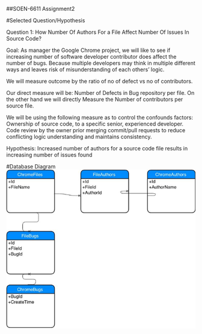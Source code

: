 ##SOEN-6611 Assignment2 

#Selected Question/Hypothesis

Question 1: How Number Of Authors For a File Affect Number Of Issues In Source Code?

Goal: 
As manager the Google Chrome project, we will like to see if increasing number of software developer contributor does affect the number of bugs. Because multiple developers may think in multiple different ways and leaves risk of misunderstanding of each others’ logic.

We will measure outcome by the ratio of no of defect vs no of contributors. 

Our direct measure will be:
Number of Defects in Bug repository per file. 
On the other hand we will directly Measure the Number of contributors per source file. 

We will be using the following measure as to control the confounds factors:
Ownership of source code, to a specific senior, experienced developer.
Code review by the owner prior merging commit/pull requests to reduce conflicting logic understanding and maintains consistency.

Hypothesis: Increased number of authors for a source code file results in increasing number of issues found


#Database Diagram
![ChromeDB](DB/Chrome-Data-Mining.jpg "ChromeDB")
